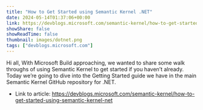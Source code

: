 ```yaml
---
title: "How to Get Started using Semantic Kernel .NET"
date: 2024-05-14T01:37:06+00:00
link: https://devblogs.microsoft.com/semantic-kernel/how-to-get-started-using-semantic-kernel-net
showShare: false
showReadTime: false
thumbnail: images/dotnet.png
tags: ["devblogs.microsoft.com"]
---
```

Hi all, With Microsoft Build approaching, we wanted to share some walk throughs of using Semantic Kernel to get started if you haven’t already. Today we’re going to dive into the Getting Started guide we have in the main Semantic Kernel GitHub repository for .NET.

- Link to article: https://devblogs.microsoft.com/semantic-kernel/how-to-get-started-using-semantic-kernel-net